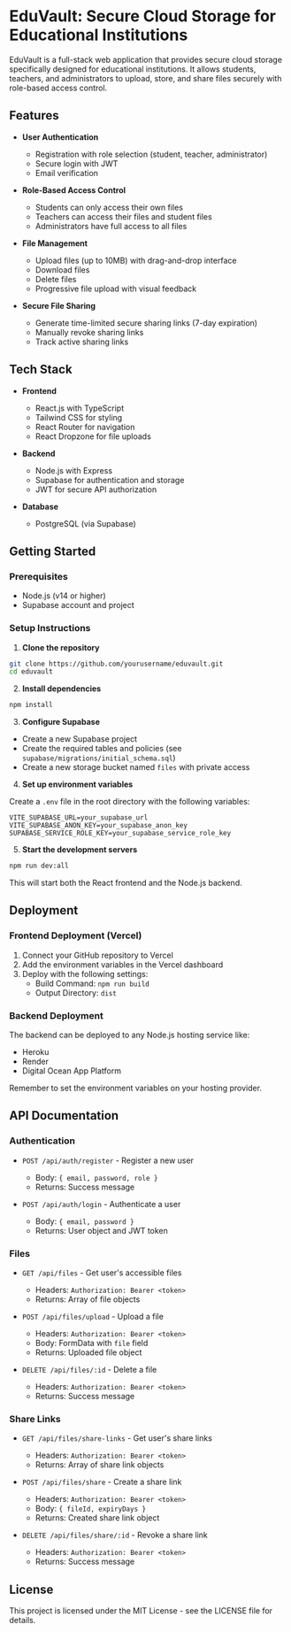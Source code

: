 # EduVault: Secure Cloud Storage for Educational Institutions

EduVault is a full-stack web application that provides secure cloud storage specifically designed for educational institutions. It allows students, teachers, and administrators to upload, store, and share files securely with role-based access control.

## Features

- **User Authentication**
  - Registration with role selection (student, teacher, administrator)
  - Secure login with JWT
  - Email verification

- **Role-Based Access Control**
  - Students can only access their own files
  - Teachers can access their files and student files
  - Administrators have full access to all files

- **File Management**
  - Upload files (up to 10MB) with drag-and-drop interface
  - Download files
  - Delete files
  - Progressive file upload with visual feedback

- **Secure File Sharing**
  - Generate time-limited secure sharing links (7-day expiration)
  - Manually revoke sharing links
  - Track active sharing links

## Tech Stack

- **Frontend**
  - React.js with TypeScript
  - Tailwind CSS for styling
  - React Router for navigation
  - React Dropzone for file uploads

- **Backend**
  - Node.js with Express
  - Supabase for authentication and storage
  - JWT for secure API authorization

- **Database**
  - PostgreSQL (via Supabase)

## Getting Started

### Prerequisites

- Node.js (v14 or higher)
- Supabase account and project

### Setup Instructions

1. **Clone the repository**

```bash
git clone https://github.com/yourusername/eduvault.git
cd eduvault
```

2. **Install dependencies**

```bash
npm install
```

3. **Configure Supabase**

- Create a new Supabase project
- Create the required tables and policies (see `supabase/migrations/initial_schema.sql`)
- Create a new storage bucket named `files` with private access

4. **Set up environment variables**

Create a `.env` file in the root directory with the following variables:

```
VITE_SUPABASE_URL=your_supabase_url
VITE_SUPABASE_ANON_KEY=your_supabase_anon_key
SUPABASE_SERVICE_ROLE_KEY=your_supabase_service_role_key
```

5. **Start the development servers**

```bash
npm run dev:all
```

This will start both the React frontend and the Node.js backend.

## Deployment

### Frontend Deployment (Vercel)

1. Connect your GitHub repository to Vercel
2. Add the environment variables in the Vercel dashboard
3. Deploy with the following settings:
   - Build Command: `npm run build`
   - Output Directory: `dist`

### Backend Deployment

The backend can be deployed to any Node.js hosting service like:

- Heroku
- Render
- Digital Ocean App Platform

Remember to set the environment variables on your hosting provider.

## API Documentation

### Authentication

- `POST /api/auth/register` - Register a new user
  - Body: `{ email, password, role }`
  - Returns: Success message

- `POST /api/auth/login` - Authenticate a user
  - Body: `{ email, password }`
  - Returns: User object and JWT token

### Files

- `GET /api/files` - Get user's accessible files
  - Headers: `Authorization: Bearer <token>`
  - Returns: Array of file objects

- `POST /api/files/upload` - Upload a file
  - Headers: `Authorization: Bearer <token>`
  - Body: FormData with `file` field
  - Returns: Uploaded file object

- `DELETE /api/files/:id` - Delete a file
  - Headers: `Authorization: Bearer <token>`
  - Returns: Success message

### Share Links

- `GET /api/files/share-links` - Get user's share links
  - Headers: `Authorization: Bearer <token>`
  - Returns: Array of share link objects

- `POST /api/files/share` - Create a share link
  - Headers: `Authorization: Bearer <token>`
  - Body: `{ fileId, expiryDays }`
  - Returns: Created share link object

- `DELETE /api/files/share/:id` - Revoke a share link
  - Headers: `Authorization: Bearer <token>`
  - Returns: Success message

## License

This project is licensed under the MIT License - see the LICENSE file for details.